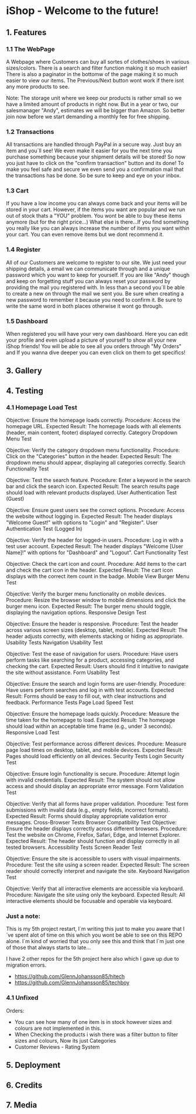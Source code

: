 # iShop - Welcome to the future!

## 1. Features
### 1.1 The WebPage
A Webpage where Customers can buy all sortes of clothes/shoes in various sizes/colors. There is a search and filter function making it so much easier! There is also a paginator in the bottomw of the page making it so much easier to view our items. The Previous/Next button wont work if there isnt any more products to see. 

Note: The storage unit where we keep our products is rather small so we have a limited amount of products in right now. But in a year or two, our salesmanager "Andy", estimates we will be bigger than Amazon. So better join now before we start demanding a monthly fee for free shipping.

### 1.2 Transactions
All transactions are handled through PayPal in a secure way. Just buy an item and you´ll see! We even make it easier for you the next time you purchase something because your shipment details will be stored! So now you just have to click on the "confirm transaction" button and its done! To make you feel safe and secure we even send you a confirmation mail that the transactions has be done. So be sure to keep and eye on your inbox.

### 1.3 Cart
If you have a low income you can always come back and your items will be stored in your cart. However, if the items you want are popular and we run out of stock thats a "YOU" problem. You wont be able to buy these items anymore (but for the right price...)
What else is there...If you find something you really like you can always increase the number of items you want within your cart. You can even remove items but we dont recommend it.

### 1.4 Register
All of our Customers are welcome to register to our site. We just need your shipping details, a email we can communicate through and a unique password which you want to keep for yourself. If you are like "Andy" though and keep on forgetting stuff you can always reset your password by providing the mail you registered with. In less than a second you´ll be able to create a new on through the mail we sent you. Be sure when creating a new password to remember it because you need to confirm it. Be sure to write the same word in both places otherwise it wont go through.

### 1.5 Dashboard
When registered you will have your very own dashboard. Here you can edit your profile and even upload a picture of yourself to show all your new iShop friends! 
You will be able to see all you orders through "My Orders" and If you wanna dive deeper you can even click on them to get specifics!



## 3. Gallery

## 4. Testing
### 4.1 Homepage Load Test
Objective: Ensure the homepage loads correctly.
Procedure: Access the homepage URL.
Expected Result: The homepage loads with all elements (header, main content, footer) displayed correctly.
Category Dropdown Menu Test

Objective: Verify the category dropdown menu functionality.
Procedure: Click on the "Categories" button in the header.
Expected Result: The dropdown menu should appear, displaying all categories correctly.
Search Functionality Test

Objective: Test the search feature.
Procedure: Enter a keyword in the search bar and click the search icon.
Expected Result: The search results page should load with relevant products displayed.
User Authentication Test (Guest)

Objective: Ensure guest users see the correct options.
Procedure: Access the website without logging in.
Expected Result: The header displays "Welcome Guest!" with options to "Login" and "Register".
User Authentication Test (Logged In)

Objective: Verify the header for logged-in users.
Procedure: Log in with a test user account.
Expected Result: The header displays "Welcome [User Name]!" with options for "Dashboard" and "Logout".
Cart Functionality Test

Objective: Check the cart icon and count.
Procedure: Add items to the cart and check the cart icon in the header.
Expected Result: The cart icon displays with the correct item count in the badge.
Mobile View Burger Menu Test

Objective: Verify the burger menu functionality on mobile devices.
Procedure: Resize the browser window to mobile dimensions and click the burger menu icon.
Expected Result: The burger menu should toggle, displaying the navigation options.
Responsive Design Test

Objective: Ensure the header is responsive.
Procedure: Test the header across various screen sizes (desktop, tablet, mobile).
Expected Result: The header adjusts correctly, with elements stacking or hiding as appropriate.
Usability Tests
Navigation Usability Test

Objective: Test the ease of navigation for users.
Procedure: Have users perform tasks like searching for a product, accessing categories, and checking the cart.
Expected Result: Users should find it intuitive to navigate the site without assistance.
Form Usability Test

Objective: Ensure the search and login forms are user-friendly.
Procedure: Have users perform searches and log in with test accounts.
Expected Result: Forms should be easy to fill out, with clear instructions and feedback.
Performance Tests
Page Load Speed Test

Objective: Ensure the homepage loads quickly.
Procedure: Measure the time taken for the homepage to load.
Expected Result: The homepage should load within an acceptable time frame (e.g., under 3 seconds).
Responsive Load Test

Objective: Test performance across different devices.
Procedure: Measure page load times on desktop, tablet, and mobile devices.
Expected Result: Pages should load efficiently on all devices.
Security Tests
Login Security Test

Objective: Ensure login functionality is secure.
Procedure: Attempt login with invalid credentials.
Expected Result: The system should not allow access and should display an appropriate error message.
Form Validation Test

Objective: Verify that all forms have proper validation.
Procedure: Test form submissions with invalid data (e.g., empty fields, incorrect formats).
Expected Result: Forms should display appropriate validation error messages.
Cross-Browser Tests
Browser Compatibility Test
Objective: Ensure the header displays correctly across different browsers.
Procedure: Test the website on Chrome, Firefox, Safari, Edge, and Internet Explorer.
Expected Result: The header should function and display correctly in all tested browsers.
Accessibility Tests
Screen Reader Test

Objective: Ensure the site is accessible to users with visual impairments.
Procedure: Test the site using a screen reader.
Expected Result: The screen reader should correctly interpret and navigate the site.
Keyboard Navigation Test

Objective: Verify that all interactive elements are accessible via keyboard.
Procedure: Navigate the site using only the keyboard.
Expected Result: All interactive elements should be focusable and operable via keyboard.


### Just a note:
This is my 5th project restart, I´m writing this just to make you aware that I´ve spent alot of time on this which you wont be able to see on this REPO alone. I´m kind of worried that you only see this and think that I´m just one of those that always starts to late... 

I have 2 other repos for the 5th project here also which I gave up due to migration errors. 
* https://github.com/GlennJohansson85/hitech
* https://github.com/GlennJohansson85/techboy



### 4.1 Unfixed

 Orders: 
 * You can see how many of one item is in stock however sizes and colours are not implemented in this. 
 * When Checking the products i wish there was a filter button to filter sizes and colours, Now its just Categories
 * Customer Reviews - Rating System

## 5. Deployment

## 6. Credits

## 7. Media
